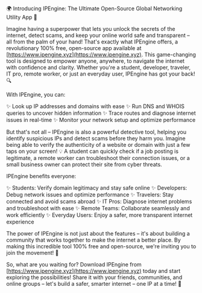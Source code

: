 🌍️ Introducing IPEngine: The Ultimate Open-Source Global Networking Utility App 📡

Imagine having a superpower that lets you unlock the secrets of the internet, detect scams, and keep your online world safe and transparent – all from the palm of your hand! That's exactly what IPEngine offers, a revolutionary 100% free, open-source app available at [https://www.ipengine.xyz](https://www.ipengine.xyz). This game-changing tool is designed to empower anyone, anywhere, to navigate the internet with confidence and clarity. Whether you're a student, developer, traveler, IT pro, remote worker, or just an everyday user, IPEngine has got your back! 🔍

With IPEngine, you can:

✨ Look up IP addresses and domains with ease
✨ Run DNS and WHOIS queries to uncover hidden information
✨ Trace routes and diagnose internet issues in real-time
✨ Monitor your network setup and optimize performance

But that's not all – IPEngine is also a powerful detective tool, helping you identify suspicious IPs and detect scams before they harm you. Imagine being able to verify the authenticity of a website or domain with just a few taps on your screen! 💡 A student can quickly check if a job posting is legitimate, a remote worker can troubleshoot their connection issues, or a small business owner can protect their site from cyber threats.

IPEngine benefits everyone:

✨ Students: Verify domain legitimacy and stay safe online
✨ Developers: Debug network issues and optimize performance
✨ Travelers: Stay connected and avoid scams abroad
✨ IT Pros: Diagnose internet problems and troubleshoot with ease
✨ Remote Teams: Collaborate seamlessly and work efficiently
✨ Everyday Users: Enjoy a safer, more transparent internet experience

The power of IPEngine is not just about the features – it's about building a community that works together to make the internet a better place. By making this incredible tool 100% free and open-source, we're inviting you to join the movement! 🚀

So, what are you waiting for? Download IPEngine from [https://www.ipengine.xyz](https://www.ipengine.xyz) today and start exploring the possibilities! Share it with your friends, communities, and online groups – let's build a safer, smarter internet – one IP at a time! 🌈